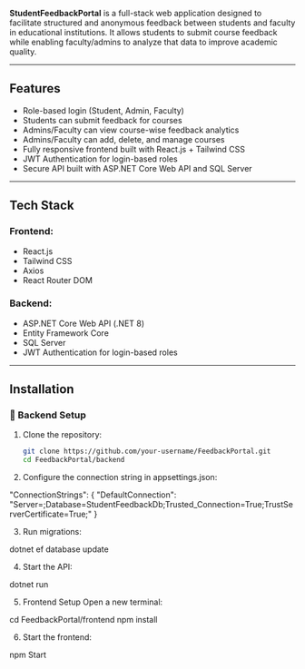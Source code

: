 **StudentFeedbackPortal** is a full-stack web application designed to facilitate structured and anonymous feedback between students and faculty in educational institutions. It allows students to submit course feedback while enabling faculty/admins to analyze that data to improve academic quality.

---

## Features

- Role-based login (Student, Admin, Faculty)
- Students can submit feedback for courses
- Admins/Faculty can view course-wise feedback analytics
- Admins/Faculty can add, delete, and manage courses
- Fully responsive frontend built with React.js + Tailwind CSS
- JWT Authentication for login-based roles
- Secure API built with ASP.NET Core Web API and SQL Server


---

## Tech Stack

### Frontend:

- React.js
- Tailwind CSS 
- Axios
- React Router DOM

### Backend:

- ASP.NET Core Web API (.NET 8)
- Entity Framework Core
- SQL Server
- JWT Authentication for login-based roles

---

## Installation

### 🔧 Backend Setup

1. Clone the repository:

   ```bash
   git clone https://github.com/your-username/FeedbackPortal.git
   cd FeedbackPortal/backend

   ```

2. Configure the connection string in appsettings.json:

"ConnectionStrings": {
"DefaultConnection": "Server=;Database=StudentFeedbackDb;Trusted_Connection=True;TrustServerCertificate=True;"
}

3. Run migrations:

dotnet ef database update

4. Start the API:

dotnet run

5. Frontend Setup
   Open a new terminal:

cd FeedbackPortal/frontend
npm install

6. Start the frontend:

npm Start
